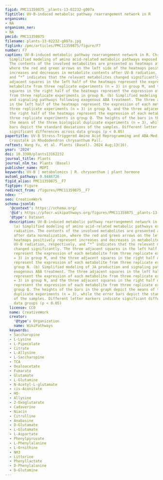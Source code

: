 ```yaml
---
figid: PMC11359875__plants-13-02232-g007a
figtitle: UV-B-induced metabolic pathway rearrangement network in R
organisms:
- NA
organisms_ner:
- NA
pmcid: PMC11359875
filename: plants-13-02232-g007a.jpg
figlink: /pmc/articles/PMC11359875/figure/F7
number: F7
caption: UV-B-induced metabolic pathway rearrangement network in R. Chrysanthum. (a)
  Simplified modeling of amino acid-related metabolic pathways exposed to UV-B radiation.
  The contents of the involved metabolites are presented as heatmaps after data normalization,
  where the red and green arrows on the left side of the heatmaps positively represent
  increases and decreases in metabolite contents after UV-B radiation, respectively,
  and “*” indicates that the relevant metabolites changed significantly. The three
  adjacent squares in the left half of the heatmaps represent the expression of each
  metabolite from three replicate experiments (n = 3) in group M, and the three adjacent
  squares in the right half of the heatmaps represent the expression of each metabolite
  from three replicate experiments in group N. (b) Simplified modeling of JA production
  and signaling pathways following exogenous ABA treatment. The three adjacent squares
  in the left half of the heatmaps represent the expression of each metabolite from
  three replicate experiments (n = 3) in group N, and the three adjacent squares in
  the right half of the heatmaps represent the expression of each metabolite from
  three replicate experiments in group Q. The heights of the bars in the graph depict
  the means of the three biological duplicate experiments (n = 3), while the error
  bars depict the standard deviations of the samples. Different letter markers indicate
  significant differences across data groups (p < 0.05)
papertitle: UV-B Stress-Triggered Amino Acid Reprogramming and ABA-Mediated Hormonal
  Crosstalk in Rhododendron chrysanthum Pall.
reftext: Wang Yu, et al. Plants (Basel). 2024 Aug;13(16).
year: '2024'
doi: 10.3390/plants13162232
journal_title: Plants
journal_nlm_ta: Plants (Basel)
publisher_name: MDPI
keywords: UV-B | metabolomics | R. chrysanthum | plant hormone
automl_pathway: 0.8486726
figid_alias: PMC11359875__F7
figtype: Figure
redirect_from: /figures/PMC11359875__F7
ndex: ''
seo: CreativeWork
schema-jsonld:
  '@context': https://schema.org/
  '@id': https://pfocr.wikipathways.org/figures/PMC11359875__plants-13-02232-g007a.html
  '@type': Dataset
  description: UV-B-induced metabolic pathway rearrangement network in R. Chrysanthum.
    (a) Simplified modeling of amino acid-related metabolic pathways exposed to UV-B
    radiation. The contents of the involved metabolites are presented as heatmaps
    after data normalization, where the red and green arrows on the left side of the
    heatmaps positively represent increases and decreases in metabolite contents after
    UV-B radiation, respectively, and “*” indicates that the relevant metabolites
    changed significantly. The three adjacent squares in the left half of the heatmaps
    represent the expression of each metabolite from three replicate experiments (n
    = 3) in group M, and the three adjacent squares in the right half of the heatmaps
    represent the expression of each metabolite from three replicate experiments in
    group N. (b) Simplified modeling of JA production and signaling pathways following
    exogenous ABA treatment. The three adjacent squares in the left half of the heatmaps
    represent the expression of each metabolite from three replicate experiments (n
    = 3) in group N, and the three adjacent squares in the right half of the heatmaps
    represent the expression of each metabolite from three replicate experiments in
    group Q. The heights of the bars in the graph depict the means of the three biological
    duplicate experiments (n = 3), while the error bars depict the standard deviations
    of the samples. Different letter markers indicate significant differences across
    data groups (p < 0.05)
  license: CC0
  name: CreativeWork
  creator:
    '@type': Organization
    name: WikiPathways
  keywords:
  - Saccharopine
  - L-Lysine
  - L-Pipecolate
  - Citrate
  - L-Allysine
  - L-Saccharopine
  - TCA
  - Oxaloacetate
  - Fumarate
  - Glutamate
  - L-Glutamine
  - N-Acetyl-L-glutamate
  - cis-Aconitate
  - HO-
  - Allysine
  - 2-Oxoglutarate
  - Cadaverine
  - Niacin
  - Citrulline
  - Anabasine
  - D-Glutamate
  - L-Glutamate
  - L-Aspartate
  - Phenylpyruvate
  - L-Phenylalanine
  - L-Ornithine
  - NH3
  - Littorine
  - Phenyllactate
  - D-Phenylalanine
  - D-Glutamine
---
```

